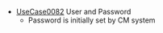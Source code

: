   * [UseCase0082](../requirements/UseCase0082.md) User and Password
    * Password is initially set by CM system